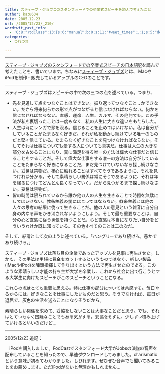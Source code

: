 ```yaml
---
title: スティーブ・ジョブズのスタンフォードでの卒業式スピーチを読んで考えたこと
author: kazu634
date: 2005-12-23
url: /2005/12/23/_210/
wordtwit_post_info:
  - 'O:8:"stdClass":13:{s:6:"manual";b:0;s:11:"tweet_times";i:1;s:5:"delay";i:0;s:7:"enabled";i:1;s:10:"separation";s:2:"60";s:7:"version";s:3:"3.7";s:14:"tweet_template";b:0;s:6:"status";i:2;s:6:"result";a:0:{}s:13:"tweet_counter";i:2;s:13:"tweet_log_ids";a:1:{i:0;i:2227;}s:9:"hash_tags";a:0:{}s:8:"accounts";a:1:{i:0;s:7:"kazu634";}}'
categories:
  - つれづれ

---
```

<div class="section">
<hr />
</p> 
  
<p>
<a href="http://www.geocities.jp/yoma1991/2005/steve-jobs-address.html" onclick="__gaTracker('send', 'event', 'outbound-article', 'http://www.geocities.jp/yoma1991/2005/steve-jobs-address.html', 'スティーブ・ジョブズのスタンフォードでの卒業式スピーチの日本語訳');" target="blank">スティーブ・ジョブズのスタンフォードでの卒業式スピーチの日本語訳</a>を読んで考えたことを、書いています。ちなみに<a href="http://ja.wikipedia.org/wiki/%E3%82%B9%E3%83%86%E3%82%A3%E3%83%BC%E3%83%96%E3%83%BB%E3%82%B8%E3%83%A7%E3%83%96%E3%82%BA" onclick="__gaTracker('send', 'event', 'outbound-article', 'http://ja.wikipedia.org/wiki/%E3%82%B9%E3%83%86%E3%82%A3%E3%83%BC%E3%83%96%E3%83%BB%E3%82%B8%E3%83%A7%E3%83%96%E3%82%BA', 'スティーブ・ジョブズ');" target="blank">スティーブ・ジョブズ</a>とは、iMacやiPodを制作・販売しているアップルのCEOのことです。
</p>
  
<hr />
</p> 
  
<p>
    スティーブ・ジョブズはスピーチの中で次の三つの点を述べている。つまり、
</p>
  
<ul>
<li>
      先を見通して点をつなぐことはできない。振り返ってつなぐことしかできない。だから将来何らかの形で点がつながると信じなければならない。何かを信じなければならない。直感、運命、人生、カルマ、その他何でも。この手法が私を裏切ったことは一度もなく、私の人生に大きな違いをもたらした。
</li>
<li>
      人生は時にレンガで頭を殴る。信じることを止めてはいけない。私は自分がしていることがたまらなく好きだ。それが私を動かし続けている唯一のものだと堅く信じている。たまらなく好きなことを見つけなければならない。そしてそれは仕事についても愛する人についても真実だ。仕事は人生の大きな部分を占めることになり、真に満足を得る唯一の方法は偉大な仕事だと信じることをすることだ。そして偉大な仕事をする唯一の方法は自分がしていることをたまらなく好きになることだ。まだ見つけていないなら探し続けなさい。妥協は禁物だ。核心に触れることはすべてそうであるように、それを見つければ分かる。そして素晴らしい関係は常にそうであるように、それは年を経るにつけてどんどん良くなっていく。だから見つかるまで探し続けなさい。妥協は禁物だ。
</li>
<li>
      皆の時間は限られているから誰か他の人の人生を生きることで時間を無駄にしてはいけない。教条主義の罠にはまってはならない。教条主義とは他の人々の思考の結果に従って生きることだ。他の人の意見という雑音に自分自身の内なる声をかき消されないようにしよう。そして最も重要なことは、自分の心と直感に従う勇気を持つことだ。心と直感は本当になりたい自分をどういうわけか既に知っている。その他すべてのことは二の次だ。
</li>
</ul>
  
<p>
    そして、結論として次のように述べている。「ハングリーであり続けろ。愚かであり続けろ。」
</p></p> </p> 
  
<p>
    スティーブ・ジョブズは落ち目の企業であったアップルを見事に再生させた。しかも、その手法は単純に賃金をカットするというものではなく、新しい製品(iMacやiPod)を陣頭指揮して作り出すという方法で再生させたのである。このような素晴らしい才能の持ち主が大学を卒業し、これから社会に出て行こうとする大学生に向けたスピーチがこのスピーチということになる。
</p></p> 
  
<p>
    これらの点はとても重要に思える。特に仕事の部分については共感する。毎日やるからには、好きなことを仕事にしたいものだと思う。そうでなければ、毎日が退屈で、灰色の生活を送ることになりそうだから。
</p></p> 
  
<p>
    素晴らしい関係を求めて、妥協をしないことは大事なことだと思う。でも、それはとてつもなく困難なことでもある気がする。妥協をせずに、少しずつ積み上げていけるといいのだけど…
</p>
  
<hr />
  
<p>
    2005/12/23 追記：
</p></p> 
  
<p>
    　iPodを購入しました。PodCastでスタンフォード大学がJobsの演説の音声を配布していることを知ったので、早速ダウンロードしてみました。charismaticという意味が初めてわかりました。しびれます。ぜひぜひ音声でも聞いてみることをお薦めします。ただiPodがないと無理かもしれません…
</p>
</div>